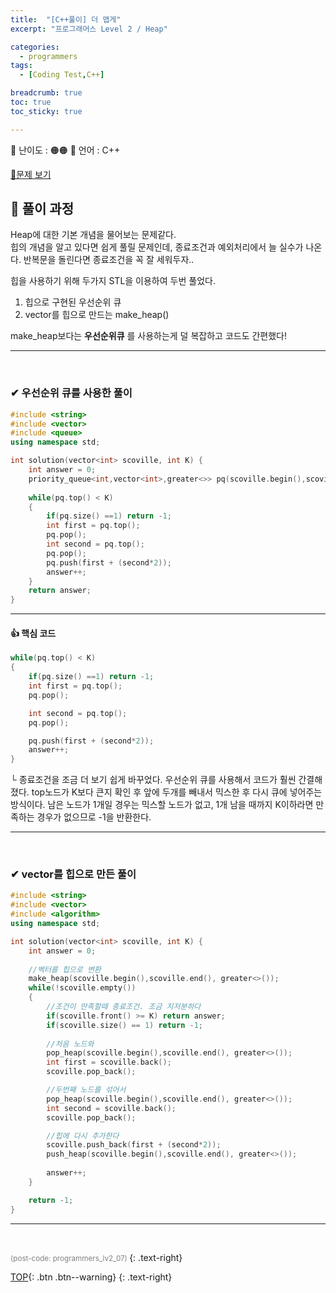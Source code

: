 ```yaml
---
title:  "[C++풀이] 더 맵게"
excerpt: "프로그래머스 Level 2 / Heap"

categories:
  - programmers
tags:
  - [Coding Test,C++]

breadcrumb: true
toc: true
toc_sticky: true

---
```


<div class="notice--warning" markdown=1>
 <span>📄 난이도 : 🟠🟠      </span>   
 <span>📄 언어 : C++  </span> 

 </div>
 


 [📂문제 보기](https://programmers.co.kr/learn/courses/30/lessons/42626) 

##  🔶 풀이 과정 
Heap에 대한 기본 개념을 물어보는 문제같다.  
힙의 개념을 알고 있다면 쉽게 풀릴 문제인데, 종료조건과 예외처리에서 늘 실수가 나온다. 반복문을 돌린다면 종료조건을 꼭 잘 세워두자..

힙을 사용하기 위해 두가지 STL을 이용하여 두번 풀었다.  
1. 힙으로 구현된 우선순위 큐 
1. vector를 힙으로 만드는 make_heap() 

make_heap보다는 **우선순위큐** 를 사용하는게 덜 복잡하고 코드도 간편했다!

***
<br>



### ✔ 우선순위 큐를 사용한 풀이

```c++
#include <string>
#include <vector>
#include <queue>
using namespace std;

int solution(vector<int> scoville, int K) {
    int answer = 0;
    priority_queue<int,vector<int>,greater<>> pq(scoville.begin(),scoville.end());
    
    while(pq.top() < K)
    {
        if(pq.size() ==1) return -1;
        int first = pq.top();
        pq.pop();
        int second = pq.top();
        pq.pop();
        pq.push(first + (second*2));
        answer++;
    }
    return answer;
}
```

--- 

#### 👍 핵심 코드 
```c++
while(pq.top() < K)
{
    if(pq.size() ==1) return -1;
    int first = pq.top();
    pq.pop();

    int second = pq.top();
    pq.pop();

    pq.push(first + (second*2));
    answer++;
}
```
└ 종료조건을 조금 더 보기 쉽게 바꾸었다. 우선순위 큐를 사용해서 코드가 훨씬 간결해졌다. top노드가 K보다 큰지 확인 후 앞에 두개를 빼내서 믹스한 후 다시 큐에 넣어주는 방식이다.
남은 노드가 1개일 경우는 믹스할 노드가 없고, 1개 남을 때까지 K이하라면 만족하는 경우가 없으므로 -1을 반환한다.
  
---
<br>

### ✔ vector를 힙으로 만든 풀이

```c++
#include <string>
#include <vector>
#include <algorithm>
using namespace std;

int solution(vector<int> scoville, int K) {
    int answer = 0;
    
    //벡터를 힙으로 변환
    make_heap(scoville.begin(),scoville.end(), greater<>());
    while(!scoville.empty())
    {
        //조건이 만족할때 종료조건. 조금 지저분하다
        if(scoville.front() >= K) return answer;
        if(scoville.size() == 1) return -1;
            
        //처음 노드와
        pop_heap(scoville.begin(),scoville.end(), greater<>());
        int first = scoville.back();
        scoville.pop_back();

        //두번째 노드를 섞어서
        pop_heap(scoville.begin(),scoville.end(), greater<>());
        int second = scoville.back();
        scoville.pop_back();

        //힙에 다시 추가한다
        scoville.push_back(first + (second*2));
        push_heap(scoville.begin(),scoville.end(), greater<>());
        
        answer++;
    }

    return -1;
}
```

--- 
<br>



  <small style ="color:gray;">(post-code: programmers_lv2_07) </small> 
 {: .text-right}

[TOP](#){: .btn .btn--warning} 
{: .text-right}